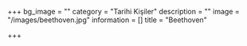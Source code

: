 +++
bg_image = ""
category = "Tarihi Kişiler"
description = ""
image = "/images/beethoven.jpg"
information = []
title = "Beethoven"

+++
